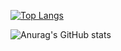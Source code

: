 [![Top Langs](https://github-readme-stats.vercel.app/api/top-langs/?username=PokeToribio)](https://github.com/anuraghazra/github-readme-stats)

![Anurag's GitHub stats](https://github-readme-stats.vercel.app/api?username=PokeToribio&show_icons=true&theme=radical)
